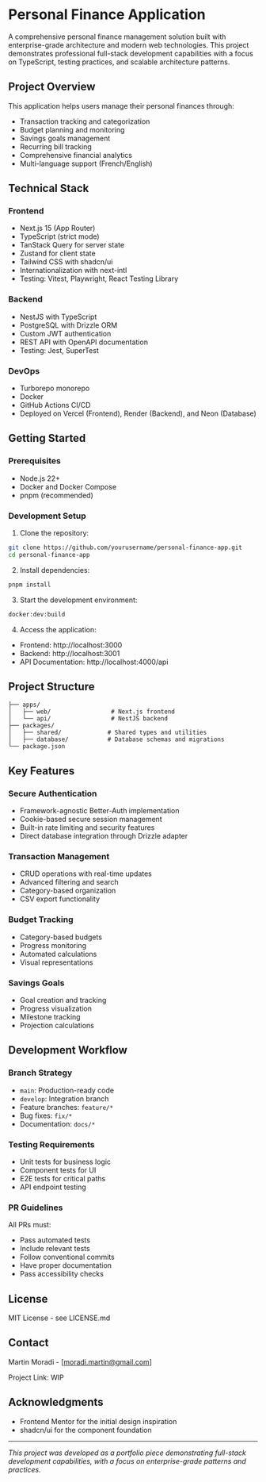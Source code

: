 # Personal Finance Application

A comprehensive personal finance management solution built with enterprise-grade architecture and modern web technologies.
This project demonstrates professional full-stack development capabilities with a focus on TypeScript, testing practices, and scalable architecture patterns.

## Project Overview

This application helps users manage their personal finances through:

- Transaction tracking and categorization
- Budget planning and monitoring
- Savings goals management
- Recurring bill tracking
- Comprehensive financial analytics
- Multi-language support (French/English)

## Technical Stack

### Frontend

- Next.js 15 (App Router)
- TypeScript (strict mode)
- TanStack Query for server state
- Zustand for client state
- Tailwind CSS with shadcn/ui
- Internationalization with next-intl
- Testing: Vitest, Playwright, React Testing Library

### Backend

- NestJS with TypeScript
- PostgreSQL with Drizzle ORM
- Custom JWT authentication
- REST API with OpenAPI documentation
- Testing: Jest, SuperTest

### DevOps

- Turborepo monorepo
- Docker
- GitHub Actions CI/CD
- Deployed on Vercel (Frontend), Render (Backend), and Neon (Database)

## Getting Started

### Prerequisites

- Node.js 22+
- Docker and Docker Compose
- pnpm (recommended)

### Development Setup

1. Clone the repository:

```bash
git clone https://github.com/yourusername/personal-finance-app.git
cd personal-finance-app
```

2. Install dependencies:

```bash
pnpm install
```

3. Start the development environment:

```bash
docker:dev:build
```

4. Access the application:

- Frontend: http://localhost:3000
- Backend: http://localhost:3001
- API Documentation: http://localhost:4000/api

## Project Structure

```
├── apps/
│   ├── web/                 # Next.js frontend
│   └── api/                 # NestJS backend
├── packages/
│   ├── shared/             # Shared types and utilities
│   ├── database/           # Database schemas and migrations
└── package.json
```

## Key Features

### Secure Authentication

- Framework-agnostic Better-Auth implementation
- Cookie-based secure session management
- Built-in rate limiting and security features
- Direct database integration through Drizzle adapter

### Transaction Management

- CRUD operations with real-time updates
- Advanced filtering and search
- Category-based organization
- CSV export functionality

### Budget Tracking

- Category-based budgets
- Progress monitoring
- Automated calculations
- Visual representations

### Savings Goals

- Goal creation and tracking
- Progress visualization
- Milestone tracking
- Projection calculations

## Development Workflow

### Branch Strategy

- `main`: Production-ready code
- `develop`: Integration branch
- Feature branches: `feature/*`
- Bug fixes: `fix/*`
- Documentation: `docs/*`

### Testing Requirements

- Unit tests for business logic
- Component tests for UI
- E2E tests for critical paths
- API endpoint testing

### PR Guidelines

All PRs must:

- Pass automated tests
- Include relevant tests
- Follow conventional commits
- Have proper documentation
- Pass accessibility checks

## License

MIT License - see LICENSE.md

## Contact

Martin Moradi - [moradi.martin@gmail.com]

Project Link: WIP

## Acknowledgments

- Frontend Mentor for the initial design inspiration
- shadcn/ui for the component foundation

---

_This project was developed as a portfolio piece demonstrating full-stack development capabilities, with a focus on enterprise-grade patterns and practices._

